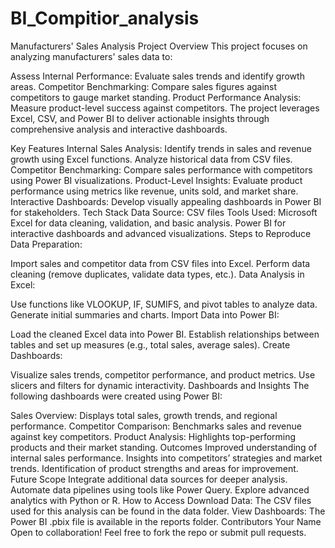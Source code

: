 # BI_Compitior_analysis
Manufacturers' Sales Analysis
Project Overview
This project focuses on analyzing manufacturers' sales data to:

Assess Internal Performance: Evaluate sales trends and identify growth areas.
Competitor Benchmarking: Compare sales figures against competitors to gauge market standing.
Product Performance Analysis: Measure product-level success against competitors.
The project leverages Excel, CSV, and Power BI to deliver actionable insights through comprehensive analysis and interactive dashboards.

Key Features
Internal Sales Analysis:
Identify trends in sales and revenue growth using Excel functions.
Analyze historical data from CSV files.
Competitor Benchmarking:
Compare sales performance with competitors using Power BI visualizations.
Product-Level Insights:
Evaluate product performance using metrics like revenue, units sold, and market share.
Interactive Dashboards:
Develop visually appealing dashboards in Power BI for stakeholders.
Tech Stack
Data Source: CSV files
Tools Used:
Microsoft Excel for data cleaning, validation, and basic analysis.
Power BI for interactive dashboards and advanced visualizations.
Steps to Reproduce
Data Preparation:

Import sales and competitor data from CSV files into Excel.
Perform data cleaning (remove duplicates, validate data types, etc.).
Data Analysis in Excel:

Use functions like VLOOKUP, IF, SUMIFS, and pivot tables to analyze data.
Generate initial summaries and charts.
Import Data into Power BI:

Load the cleaned Excel data into Power BI.
Establish relationships between tables and set up measures (e.g., total sales, average sales).
Create Dashboards:

Visualize sales trends, competitor performance, and product metrics.
Use slicers and filters for dynamic interactivity.
Dashboards and Insights
The following dashboards were created using Power BI:

Sales Overview: Displays total sales, growth trends, and regional performance.
Competitor Comparison: Benchmarks sales and revenue against key competitors.
Product Analysis: Highlights top-performing products and their market standing.
Outcomes
Improved understanding of internal sales performance.
Insights into competitors’ strategies and market trends.
Identification of product strengths and areas for improvement.
Future Scope
Integrate additional data sources for deeper analysis.
Automate data pipelines using tools like Power Query.
Explore advanced analytics with Python or R.
How to Access
Download Data: The CSV files used for this analysis can be found in the data folder.
View Dashboards: The Power BI .pbix file is available in the reports folder.
Contributors
Your Name
Open to collaboration! Feel free to fork the repo or submit pull requests.
